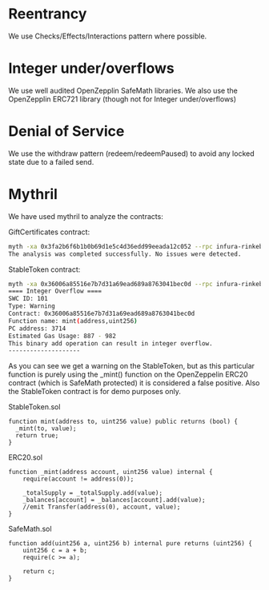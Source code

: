 # Reentrancy
We use Checks/Effects/Interactions pattern where possible.

# Integer under/overflows
We use well audited OpenZepplin SafeMath libraries. We also use the OpenZepplin ERC721 library (though not for Integer under/overflows)

# Denial of Service
We use the withdraw pattern (redeem/redeemPaused) to avoid any locked state due to a failed send.

# Mythril
We have used mythril to analyze the contracts:

GiftCertificates contract:
```bash
myth -xa 0x3fa2b6f6b1b0b69d1e5c4d36edd99eeada12c052 --rpc infura-rinkeby
The analysis was completed successfully. No issues were detected.
```

StableToken contract:
```bash
myth -xa 0x36006a85516e7b7d31a69ead689a8763041bec0d --rpc infura-rinkeby
==== Integer Overflow ====
SWC ID: 101
Type: Warning
Contract: 0x36006a85516e7b7d31a69ead689a8763041bec0d
Function name: mint(address,uint256)
PC address: 3714
Estimated Gas Usage: 887 - 982
This binary add operation can result in integer overflow.
--------------------
```
As you can see we get a warning on the StableToken, but as this particular function is purely using the \_mint() function on the OpenZeppelin ERC20 contract (which is SafeMath protected) it is considered a false positive. Also the StableToken contract is for demo purposes only.

StableToken.sol
```solidity
function mint(address to, uint256 value) public returns (bool) {
  _mint(to, value);
  return true;
}
```

ERC20.sol
```solidity
function _mint(address account, uint256 value) internal {
    require(account != address(0));

    _totalSupply = _totalSupply.add(value);
    _balances[account] = _balances[account].add(value);
    //emit Transfer(address(0), account, value);
}
```
SafeMath.sol
```solidity
function add(uint256 a, uint256 b) internal pure returns (uint256) {
    uint256 c = a + b;
    require(c >= a);

    return c;
}
```
